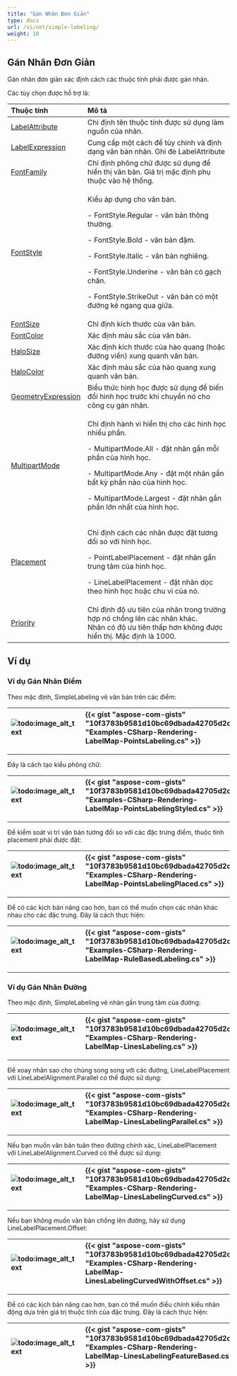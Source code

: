 ```yaml
---
title: "Gán Nhãn Đơn Giản"
type: docs
url: /vi/net/simple-labeling/
weight: 10
---
```


## **Gán Nhãn Đơn Giản**
Gán nhãn đơn giản xác định cách các thuộc tính phải được gán nhãn.

Các tùy chọn được hỗ trợ là:

|**Thuộc tính**|**Mô tả**|
| :- | :- |
|[LabelAttribute](https://reference.aspose.com/gis/net/aspose.gis.rendering.labelings/simplelabeling/properties/labelattribute)|Chỉ định tên thuộc tính được sử dụng làm nguồn của nhãn.|
|[LabelExpression](https://reference.aspose.com/gis/net/aspose.gis.rendering.labelings/simplelabeling/properties/labelexpression)|Cung cấp một cách để tùy chỉnh và định dạng văn bản nhãn. Ghi đè LabelAttribute|
|[FontFamily](https://reference.aspose.com/gis/net/aspose.gis.rendering.labelings/simplelabeling/properties/fontfamily)|Chỉ định phông chữ được sử dụng để hiển thị văn bản. Giá trị mặc định phụ thuộc vào hệ thống.|
|[FontStyle](https://reference.aspose.com/gis/net/aspose.gis.rendering.labelings/simplelabeling/properties/fontstyle)|<p>Kiểu áp dụng cho văn bản.</p><p>- FontStyle.Regular - văn bản thông thường.</p><p>- FontStyle.Bold - văn bản đậm.</p><p>- FontStyle.Italic - văn bản nghiêng.</p><p>- FontStyle.Underine - văn bản có gạch chân.</p><p>- FontStyle.StrikeOut - văn bản có một đường kẻ ngang qua giữa.</p>|
|[FontSize](https://reference.aspose.com/gis/net/aspose.gis.rendering.labelings/simplelabeling/properties/fontsize)|Chỉ định kích thước của văn bản.|
|[FontColor](https://reference.aspose.com/gis/net/aspose.gis.rendering.labelings/simplelabeling/properties/fontcolor)|Xác định màu sắc của văn bản.|
|[HaloSize](https://reference.aspose.com/gis/net/aspose.gis.rendering.labelings/simplelabeling/properties/halosize)|Xác định kích thước của hào quang (hoặc đường viền) xung quanh văn bản.|
|[HaloColor](https://reference.aspose.com/gis/net/aspose.gis.rendering.labelings/simplelabeling/properties/halocolor)|Xác định màu sắc của hào quang xung quanh văn bản.|
|[GeometryExpression](https://reference.aspose.com/gis/net/aspose.gis.rendering.labelings/simplelabeling/properties/geometryexpression)|Biểu thức hình học được sử dụng để biến đổi hình học trước khi chuyển nó cho công cụ gán nhãn.|
|[MultipartMode](https://reference.aspose.com/gis/net/aspose.gis.rendering.labelings/simplelabeling/properties/multipartmode)|<p>Chỉ định hành vi hiển thị cho các hình học nhiều phần.</p><p>- MultipartMode.All - đặt nhãn gần mỗi phần của hình học.</p><p>- MultipartMode.Any - đặt một nhãn gần bất kỳ phần nào của hình học.</p><p>- MultipartMode.Largest - đặt nhãn gần phần lớn nhất của hình học.</p>|
|[Placement](https://reference.aspose.com/gis/net/aspose.gis.rendering.labelings/simplelabeling/properties/placement)|<p>Chỉ định cách các nhãn được đặt tương đối so với hình học.</p><p>- PointLabelPlacement - đặt nhãn gần trung tâm của hình học.</p><p>- LineLabelPlacement - đặt nhãn dọc theo hình học hoặc chu vi của nó.</p>|
|[Priority](https://reference.aspose.com/gis/net/aspose.gis.rendering.labelings/simplelabeling/properties/priority)|Chỉ định độ ưu tiên của nhãn trong trường hợp nó chồng lên các nhãn khác.<br>Nhãn có độ ưu tiên thấp hơn không được hiển thị. Mặc định là 1000.|

## **Ví dụ**
### **Ví dụ Gán Nhãn Điểm**
Theo mặc định, SimpleLabeling vẽ văn bản trên các điểm:

|![todo:image_alt_text](simple-labeling_1.png)|{{< gist "aspose-com-gists" "10f3783b9581d10bc69dbada42705d2c" "Examples-CSharp-Rendering-LabelMap-PointsLabeling.cs" >}}|
| :- | :- |

-----
Đây là cách tạo kiểu phông chữ:

|![todo:image_alt_text](simple-labeling_2.png)|{{< gist "aspose-com-gists" "10f3783b9581d10bc69dbada42705d2c" "Examples-CSharp-Rendering-LabelMap-PointsLabelingStyled.cs" >}}|
| :- | :- |

-----
Để kiểm soát vị trí văn bản tương đối so với các đặc trưng điểm, thuộc tính placement phải được đặt:

|![todo:image_alt_text](simple-labeling_3.png)|{{< gist "aspose-com-gists" "10f3783b9581d10bc69dbada42705d2c" "Examples-CSharp-Rendering-LabelMap-PointsLabelingPlaced.cs" >}}|
| :- | :- |

-----
Để có các kịch bản nâng cao hơn, bạn có thể muốn chọn các nhãn khác nhau cho các đặc trưng. Đây là cách thực hiện:

|![todo:image_alt_text](simple-labeling_4.png)|{{< gist "aspose-com-gists" "10f3783b9581d10bc69dbada42705d2c" "Examples-CSharp-Rendering-LabelMap-RuleBasedLabeling.cs" >}}|
| :- | :- |

-----
### **Ví dụ Gán Nhãn Đường**
Theo mặc định, SimpleLabeling vẽ nhãn gần trung tâm của đường:

|![todo:image_alt_text](simple-labeling_5.png)|{{< gist "aspose-com-gists" "10f3783b9581d10bc69dbada42705d2c" "Examples-CSharp-Rendering-LabelMap-LinesLabeling.cs" >}}|
| :- | :- |

-----
Để xoay nhãn sao cho chúng song song với các đường, LineLabelPlacement với LineLabelAlignment.Parallel có thể được sử dụng:

|![todo:image_alt_text](simple-labeling_6.png)|{{< gist "aspose-com-gists" "10f3783b9581d10bc69dbada42705d2c" "Examples-CSharp-Rendering-LabelMap-LinesLabelingParallel.cs" >}}|
| :- | :- |

-----
Nếu bạn muốn văn bản tuân theo đường chính xác, LineLabelPlacement với LineLabelAlignment.Curved có thể được sử dụng:

|![todo:image_alt_text](simple-labeling_7.png)|{{< gist "aspose-com-gists" "10f3783b9581d10bc69dbada42705d2c" "Examples-CSharp-Rendering-LabelMap-LinesLabelingCurved.cs" >}}|
| :- | :- |

-----
Nếu bạn không muốn văn bản chồng lên đường, hãy sử dụng LineLabelPlacement.Offset:

|![todo:image_alt_text](simple-labeling_8.png)|{{< gist "aspose-com-gists" "10f3783b9581d10bc69dbada42705d2c" "Examples-CSharp-Rendering-LabelMap-LinesLabelingCurvedWithOffset.cs" >}}|
| :- | :- |

-----
Để có các kịch bản nâng cao hơn, bạn có thể muốn điều chỉnh kiểu nhãn động dựa trên giá trị thuộc tính của đặc trưng. Đây là cách thực hiện:

|![todo:image_alt_text](simple-labeling_9.png)|{{< gist "aspose-com-gists" "10f3783b9581d10bc69dbada42705d2c" "Examples-CSharp-Rendering-LabelMap-LinesLabelingFeatureBased.cs" >}}|
| :- | :- |
